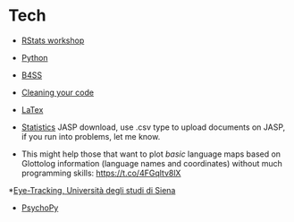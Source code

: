 # Tech
* [RStats workshop](https://r-openresearch-reproducibility.netlify.app/)

* [Python](https://ajstewartlang.github.io/open_intro_to_python/content.html)

* [B4SS](https://www.youtube.com/channel/UC7A52Cd3yl7zqLmsb_ucdog)

* [Cleaning your code](https://larremorelab.github.io/slides/)

* [LaTex](https://drive.google.com/file/d/1X7pp1FXT53Zk-VDWAXggUM7uWjd7VMouview?s=08)

* [Statistics](https://www.youtube.com/c/StatisticsofDOOM)
JASP download, use .csv type to upload documents on JASP, if you run into problems, let me know.


* This might help those that want to plot _basic_ language maps based on Glottolog information (language names and coordinates) without much programming skills: https://t.co/4FGqltv8lX


*[Eye-Tracking, Università degli studi di Siena](https://sites.google.comunisi.it/eyetrackinglab-eng/workshops)

* [PsychoPy](https://www.psychopy.org/)

